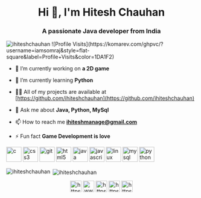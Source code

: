 <h1 align="center">Hi 👋, I'm Hitesh Chauhan</h1>
<h3 align="center">A passionate Java developer from India</h3>

<p align="left"> <img src="https://komarev.com/ghpvc/?username=ihiteshchauhan" alt="ihiteshchauhan" /> 
![Profile Visits](https://komarev.com/ghpvc/?username=iamsomraj&style=flat-square&label=Profile+Visits&color=1DA1F2)</p>

- 🔭 I’m currently working on **a 2D game**

- 🌱 I’m currently learning **Python**

- 👨‍💻 All of my projects are available at [https://github.com/ihiteshchauhan](https://github.com/ihiteshchauhan)

- 💬 Ask me about **Java, Python, MySql**

- 📫 How to reach me **ihiteshmanage@gmail.com**

- ⚡ Fun fact **Game Development is love**

<p align="left"><img src="https://devicons.github.io/devicon/devicon.git/icons/c/c-original.svg" alt="c" width="40" height="40"/> <img src="https://devicons.github.io/devicon/devicon.git/icons/css3/css3-original-wordmark.svg" alt="css3" width="40" height="40"/> <img src="https://www.vectorlogo.zone/logos/git-scm/git-scm-icon.svg" alt="git" width="40" height="40"/> <img src="https://devicons.github.io/devicon/devicon.git/icons/html5/html5-original-wordmark.svg" alt="html5" width="40" height="40"/> <img src="https://devicons.github.io/devicon/devicon.git/icons/java/java-original-wordmark.svg" alt="java" width="40" height="40"/> <img src="https://devicons.github.io/devicon/devicon.git/icons/javascript/javascript-original.svg" alt="javascript" width="40" height="40"/> <img src="https://devicons.github.io/devicon/devicon.git/icons/linux/linux-original.svg" alt="linux" width="40" height="40"/> <img src="https://devicons.github.io/devicon/devicon.git/icons/mysql/mysql-original-wordmark.svg" alt="mysql" width="40" height="40"/> <img src="https://devicons.github.io/devicon/devicon.git/icons/python/python-original.svg" alt="python" width="40" height="40"/></p>

<p><img align="left" src="https://github-readme-stats.vercel.app/api/top-langs/?username=ihiteshchauhan&layout=compact" alt="ihiteshchauhan" /></p>

<p>&nbsp;<img align="center" src="https://github-readme-stats.vercel.app/api?username=ihiteshchauhan&show_icons=true" alt="ihiteshchauhan" /></p>

<p align="center">
<a href="https://twitter.com/ihitesh_golu" target="blank"><img align="center" src="https://cdn.jsdelivr.net/npm/simple-icons@3.0.1/icons/twitter.svg" alt="https://twitter.com/ihitesh_golu" height="30" width="30" /></a>
<a href="https://linkedin.com/in/hitesh-chauhan-504526164" target="blank"><img align="center" src="https://cdn.jsdelivr.net/npm/simple-icons@3.0.1/icons/linkedin.svg" alt="www.linkedin.com/in/hitesh-chauhan-504526164" height="30" width="30" /></a>
<a href="https://fb.com/ihiteshchauhan/" target="blank"><img align="center" src="https://cdn.jsdelivr.net/npm/simple-icons@3.0.1/icons/facebook.svg" alt="https://www.facebook.com/ihiteshchauhan/" height="30" width="30" /></a>
<a href="https://instagram.com/ihitesh_golu/" target="blank"><img align="center" src="https://cdn.jsdelivr.net/npm/simple-icons@3.0.1/icons/instagram.svg" alt="https://www.instagram.com/ihitesh_golu/" height="30" width="30" /></a>
<a href="https://www.hackerearth.com/@hitesh746" target="blank"><img align="center" src="https://cdn.jsdelivr.net/npm/simple-icons@3.0.1/icons/hackerearth.svg" alt="https://www.hackerearth.com/@hitesh746" height="30" width="30" /></a>
</p>
